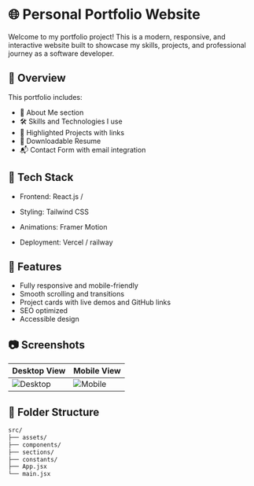 # 🌐 Personal Portfolio Website

Welcome to my portfolio project! This is a modern, responsive, and interactive website built to showcase my skills, projects, and professional journey as a software developer.

## 📌 Overview

This portfolio includes:

- 🧠 About Me section
- 🛠️ Skills and Technologies I use
- 💼 Highlighted Projects with links
- 📄 Downloadable Resume
- 📬 Contact Form with email integration


## 🚀 Tech Stack

- Frontend: React.js /
- Styling: Tailwind CSS 
   
- Animations: Framer Motion 
- Deployment: Vercel / railway

## 🧩 Features

- Fully responsive and mobile-friendly
- Smooth scrolling and transitions
- Project cards with live demos and GitHub links
- SEO optimized
- Accessible design

## 📷 Screenshots

| Desktop View | Mobile View |
|--------------|-------------|
| ![Desktop](./screenshots/desktop.png) | ![Mobile](./screenshots/mobile.png) |

## 📁 Folder Structure

```bash
src/
├── assets/
├── components/
├── sections/
├── constants/
├── App.jsx
└── main.jsx
